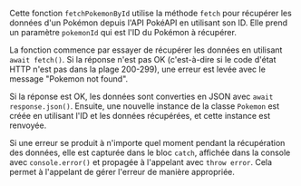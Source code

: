 Cette fonction `fetchPokemonById` utilise la méthode `fetch` pour récupérer les données d'un Pokémon depuis l'API PokéAPI en utilisant son ID. Elle prend un paramètre `pokemonId` qui est l'ID du Pokémon à récupérer.

La fonction commence par essayer de récupérer les données en utilisant `await fetch()`. Si la réponse n'est pas OK (c'est-à-dire si le code d'état HTTP n'est pas dans la plage 200-299), une erreur est levée avec le message "Pokemon not found".

Si la réponse est OK, les données sont converties en JSON avec `await response.json()`. Ensuite, une nouvelle instance de la classe `Pokemon` est créée en utilisant l'ID et les données récupérées, et cette instance est renvoyée.

Si une erreur se produit à n'importe quel moment pendant la récupération des données, elle est capturée dans le bloc `catch`, affichée dans la console avec `console.error()` et propagée à l'appelant avec `throw error`. Cela permet à l'appelant de gérer l'erreur de manière appropriée.